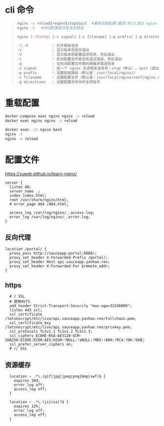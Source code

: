 # cli 命令

> ```bash
> nginx -s reload|reopen|stop|quit  #重新加载配置|重启|停止|退出 nginx
> nginx -t   #测试配置是否有语法错误
> 
> nginx [-?hvVtq] [-s signal] [-c filename] [-p prefix] [-g directives]
> 
> -?,-h           : 打开帮助信息
> -v              : 显示版本信息并退出
> -V              : 显示版本和配置选项信息，然后退出
> -t              : 检测配置文件是否有语法错误，然后退出
> -q              : 在检测配置文件期间屏蔽非错误信息
> -s signal       : 给一个 nginx 主进程发送信号：stop（停止）, quit（退出）, reopen（重启）, reload（重新加载配置文件）
> -p prefix       : 设置前缀路径（默认是：/usr/local/nginx/）
> -c filename     : 设置配置文件（默认是：/usr/local/nginx/conf/nginx.conf）
> -g directives   : 设置配置文件外的全局指令
> ```

# 重载配置

```bash
docker-compose exec nginx nginx -s reload
docker exec nginx nginx -s reload
```

```bash
docker exec -it nginx bash
nginx -t
nginx -s reload
```

# 配置文件

https://xuexb.github.io/learn-nginx/

```nginx
server {
  listen 80;
  server_name _;
  index index.html;
  root /usr/share/nginx/html;
  # error_page 404 /404.html;

  access_log /var/log/nginx/_.access.log;
  error_log /var/log/nginx/_.error.log;
}
```

## 反向代理

```nginx
location /portal/ {
  proxy_pass http://sauceapp-portal:8080/;
  proxy_set_header X-Forwarded-Prefix /portal/;
  proxy_set_header Host api.sauceapp.yanhao.ren;
  proxy_set_header X-Forwarded-For $remote_addr;
}
```

## https

```nginx
  # / SSL
  # 使用HSTS
  add_header Strict-Transport-Security "max-age=31536000";
  listen 443 ssl;
  ssl_certificate /letsencrypt/etc/live/api.sauceapp.yanhao.ren/fullchain.pem;
  ssl_certificate_key /letsencrypt/etc/live/api.sauceapp.yanhao.ren/privkey.pem;
  ssl_protocols TLSv1.1 TLSv1.2 TLSv1.3;
  ssl_ciphers ECDHE-RSA-AES128-GCM-SHA256:ECDHE:ECDH:AES:HIGH:!NULL:!aNULL:!MD5:!ADH:!RC4:!DH:!DHE;
  ssl_prefer_server_ciphers on;
  # // SSL
```



## 资源缓存

```nginx
  location ~ .*\.(gif|jpg|jpeg|png|bmp|swf)$ {
    expires 30d;
    error_log off;
    access_log off;
  }

  location ~ .*\.(js|css)?$ {
    expires 12h;
    error_log off;
    access_log off;
  }
```



